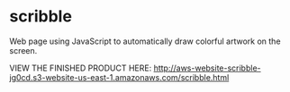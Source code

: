 # scribble
Web page using JavaScript to automatically draw colorful artwork on the screen.

VIEW THE FINISHED PRODUCT HERE:
http://aws-website-scribble-jg0cd.s3-website-us-east-1.amazonaws.com/scribble.html

